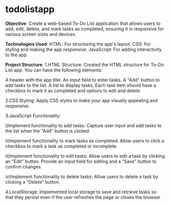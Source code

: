 # todolistapp

**Objective**: Create a web-based To-Do List application that allows users to add, edit, delete, and mark tasks as completed, ensuring it is responsive for various screen sizes and devices.

**Technologies Used**:
 HTML: For structuring the app's layout.
 CSS: For styling and making the app responsive.
 JavaScript: For adding interactivity to the app.

**Project Structure**:
1.HTML Structure: Created the HTML structure for  To-Do List app. You can have the following elements:

A header with the app title.
An input field to enter tasks.
A "Add" button to add tasks to the list.
A list to display tasks.
Each task item should have a checkbox to mark it as completed and options to edit and delete. 

2.CSS Styling: Apply CSS styles to make your app visually appealing and responsive.

3.JavaScript Functionality:

i)Implement functionality to add tasks:
 Capture user input and add tasks to the list when the "Add" button is clicked.
 
ii)Implement functionality to mark tasks as completed:
Allow users to click a checkbox to mark a task as completed or incomplete.

iii)Implement functionality to edit tasks:
Allow users to edit a task by clicking an "Edit" button.
Provide an input field for editing and a "Save" button to confirm changes.

iv)Implement functionality to delete tasks:
Allow users to delete a task by clicking a "Delete" button.

4.LocalStorage: Implemented local storage to save and retrieve tasks so that they persist even if the user refreshes the page or closes the browser
